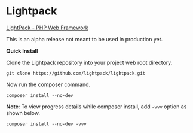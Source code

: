 # Lightpack

[LightPack - PHP Web Framework](https://lightpack.github.io/docs)

This is an alpha release not meant to be used in production yet.

**Quick Install** 

Clone the Lightpack repository into your project web root directory.

`git clone https://github.com/lightpack/lightpack.git`

Now run the composer command.

`composer install --no-dev`

**Note**: To view progress details while composer install, add `-vvv` option as shown below.

`composer install --no-dev -vvv`
